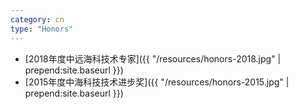 ```yaml
---
category: cn
type: "Honors"
---
```


+ [2018年度中远海科技术专家]({{ "/resources/honors-2018.jpg" | prepend:site.baseurl }})
+ [2015年度中海科技技术进步奖]({{ "/resources/honors-2015.jpg" | prepend:site.baseurl }})


